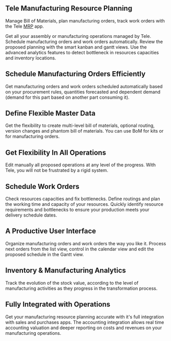 Tele Manufacturing Resource Planning
------------------------------------

Manage Bill of Materials, plan manufacturing orders, track work orders with the
Tele <a href="https://www.tele.studio/app/manufacturing"> MRP</a> app.

Get all your assembly or manufacturing operations managed by Tele. Schedule
manufacturing orders and work orders automatically. Review the proposed
planning with the smart kanban and gantt views. Use the advanced analytics
features to detect bottleneck in resources capacities and inventory locations.

Schedule Manufacturing Orders Efficiently
-----------------------------------------

Get manufacturing orders and work orders scheduled automatically based on your
procurement rules, quantities forecasted and dependent demand (demand for this
part based on another part consuming it).

Define Flexible Master Data
---------------------------

Get the flexibility to create multi-level bill of materials, optional routing,
version changes and phantom bill of materials. You can use BoM for kits or for
manufacturing orders.

Get Flexibility In All Operations
---------------------------------

Edit manually all proposed operations at any level of the progress. With Tele,
you will not be frustrated by a rigid system.

Schedule Work Orders
--------------------

Check resources capacities and fix bottlenecks.  Define routings and plan the
working time and capacity of your resources. Quickly identify resource
requirements and bottlenecks to ensure your production meets your delivery
schedule dates.


A Productive User Interface
---------------------------

Organize manufacturing orders and work orders the way you like it. Process next
orders from the list view, control in the calendar view and edit the proposed
schedule in the Gantt view.


Inventory & Manufacturing Analytics
-----------------------------------

Track the evolution of the stock value, according to the level of manufacturing
activities as they progress in the transformation process.

Fully Integrated with Operations
--------------------------------

Get your manufacturing resource planning accurate with it's full integration
with sales and purchases apps. The accounting integration allows real time
accounting valuation and deeper reporting on costs and revenues on your
manufacturing operations.

